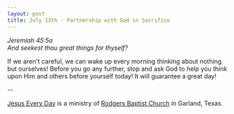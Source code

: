 ```yaml
---
layout: post
title: July 13th - Partnership with God in Sacrifice
---
```


_Jeremiah 45:5a  
And seekest thou great things for thyself?_

If we aren't careful, we can wake up every morning thinking about
nothing but ourselves! Before you go any further, stop and ask God to
help you think upon Him and others before yourself today! It will
guarantee a great day!

 --

<a href=http://jesuseveryday.net>Jesus Every Day</a> is a ministry of <a href=http://rodgersbaptist.net>Rodgers Baptist Church</a> in Garland, Texas.
